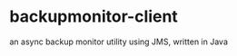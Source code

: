 backupmonitor-client
====================

an async backup monitor utility using JMS, written in Java
